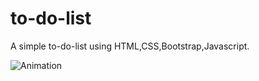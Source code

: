 # to-do-list
A simple to-do-list using HTML,CSS,Bootstrap,Javascript.

![Animation](https://user-images.githubusercontent.com/34628878/230587688-7965e3fb-f335-406e-b2b2-9b68ba9b7048.gif)
